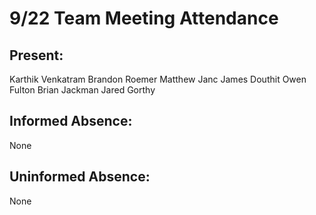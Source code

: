 # 9/22 Team Meeting Attendance

## Present:
Karthik Venkatram
Brandon Roemer
Matthew Janc
James Douthit
Owen Fulton
Brian Jackman
Jared Gorthy

## Informed Absence:
None 

## Uninformed Absence:
None
